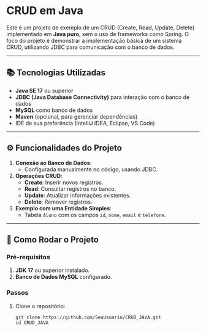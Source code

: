 # CRUD em Java

Este é um projeto de exemplo de um CRUD (Create, Read, Update, Delete) implementado em **Java puro**, sem o uso de frameworks como Spring. O foco do projeto é demonstrar a implementação básica de um sistema CRUD, utilizando JDBC para comunicação com o banco de dados.

---

## 📚 Tecnologias Utilizadas

- **Java SE 17** ou superior
- **JDBC (Java Database Connectivity)** para interação com o banco de dados
- **MySQL** como banco de dados
- **Maven** (opcional, para gerenciar dependências)
- IDE de sua preferência (IntelliJ IDEA, Eclipse, VS Code)

---

## ⚙️ Funcionalidades do Projeto

1. **Conexão ao Banco de Dados**:
   - Configurada manualmente no código, usando JDBC.
2. **Operações CRUD**:
   - **Create**: Inserir novos registros.
   - **Read**: Consultar registros no banco.
   - **Update**: Atualizar informações existentes.
   - **Delete**: Remover registros.
3. **Exemplo com uma Entidade Simples**:
   - Tabela `Aluno` com os campos `id`, `nome`, `email` e `telefone`.

---

## 🚀 Como Rodar o Projeto

### Pré-requisitos

1. **JDK 17** ou superior instalado.
2. **Banco de Dados MySQL** configurado.

### Passos

1. Clone o repositório:
   ```bash
   git clone https://github.com/SeuUsuario/CRUD_JAVA.git
   cd CRUD_JAVA
